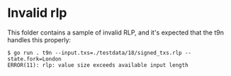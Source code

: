 # Invalid rlp

This folder contains a sample of invalid RLP, and it's expected
that the t9n handles this properly: 

```
$ go run . t9n --input.txs=./testdata/18/signed_txs.rlp --state.fork=London 
ERROR(11): rlp: value size exceeds available input length
```